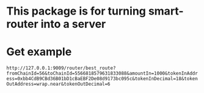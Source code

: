 # This package is for turning smart-router into a server

# Get example  
`http://127.0.0.1:9009/router/best_route?fromChainId=56&toChainId=5566818579631833088&amountIn=1000&tokenInAddress=0xbb4CdB9CBd36B01bD1cBaEBF2De08d9173bc095c&tokenInDecimal=18&tokenOutAddress=wrap.near&tokenOutDecimal=6`